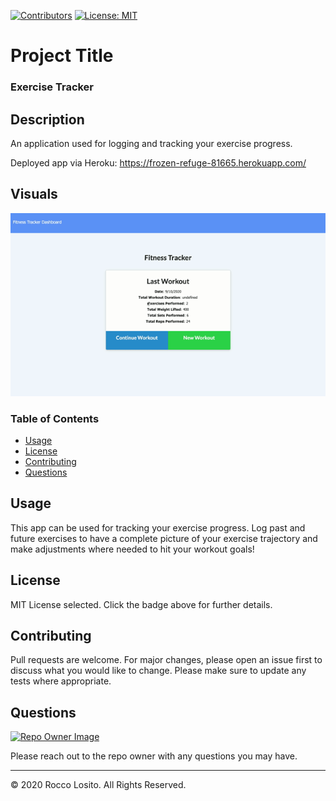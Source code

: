 [![Contributors](https://img.shields.io/github/contributors/roccolosito/employee-template-engine)](https://github.com/roccolosito/employee-template-engine/graphs/contributors)
[![License: MIT](https://img.shields.io/badge/License-MIT-yellow.svg)](https://opensource.org/licenses/MIT)

# Project Title 
### **Exercise Tracker**

## Description
An application used for logging and tracking your exercise progress.

Deployed app via Heroku: https://frozen-refuge-81665.herokuapp.com/

## Visuals

![ExerciseGif](./assets/images/track.gif)

### Table of Contents
* [Usage](#Usage)
* [License](#License)
* [Contributing](#Contributing)
* [Questions](#Questions)

## Usage
This app can be used for tracking your exercise progress. Log past and future exercises to have a complete picture of your exercise trajectory and make adjustments where needed to hit your workout goals!

## License
MIT License selected. Click the badge above for further details.

## Contributing
Pull requests are welcome. For major changes, please open an issue first to discuss what you would like to change. Please make sure to update any tests where appropriate.

## Questions
[![Repo Owner Image](https://avatars.githubusercontent.com/roccolosito?s=100)](")

Please reach out to the repo owner with any questions you may have.

- - -
© 2020 Rocco Losito. All Rights Reserved.